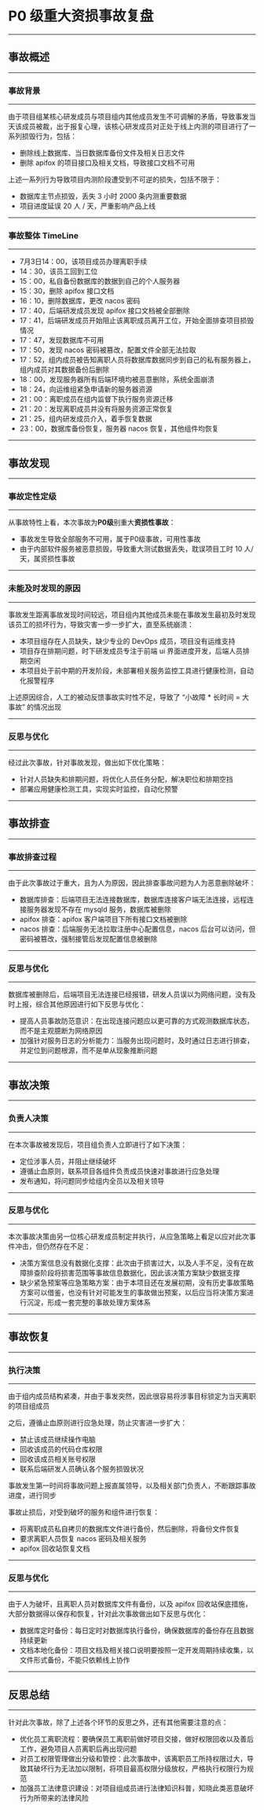 # P0 级重大资损事故复盘

****

## 事故概述

****

### 事故背景

****

由于项目组某核心研发成员与项目组内其他成员发生不可调解的矛盾，导致事发当天该成员被裁，出于报复心理，该核心研发成员对正处于线上内测的项目进行了一系列损毁行为，包括：

- 删除线上数据库、当日数据库备份文件及相关日志文件
- 删除 apifox 的项目接口及相关文档，导致接口文档不可用

上述一系列行为导致项目内测阶段遭受到不可逆的损失，包括不限于：

- 数据库主节点损毁，丢失 3 小时 2000 条内测重要数据
- 项目进度延误 20 人 / 天，严重影响产品上线

****

### 事故整体 TimeLine

****

- 7月3日14：00，该项目成员办理离职手续
- 14：30，该员工回到工位
- 15：00，私自备份数据库的数据到自己的个人服务器
- 15：30，删除 apifox 接口文档
- 16：10，删除数据库，更改 nacos 密码
- 17：40，后端研发成员发现 apifox 接口文档被全部删除
- 17：41，后端研发成员开始阻止该离职成员离开工位，开始全面排查项目损毁情况
- 17：47，发现数据库不可用
- 17：50，发现 nacos 密码被篡改，配置文件全部无法拉取
- 17：52，组内成员被告知离职人员将数据库数据同步到自己的私有服务器上，组内成员对其数据备份后删除
- 18：00，发现服务器所有后端环境均被恶意删除，系统全面崩溃
- 18：24，向运维组紧急申请新的服务器资源
- 21：00：离职成员在组内监督下执行服务资源迁移
- 21：20：发现离职成员并没有将服务资源正常恢复
- 21：25，组内研发成员介入，着手恢复数据
- 23：00，数据库备份恢复，服务器 nacos 恢复，其他组件均恢复

****

## 事故发现

****

### 事故定性定级

****

从事故特性上看，本次事故为**P0级**别重大**资损性事故**：

- 事故发生导致全部服务不可用，属于P0级事故，可用性事故
- 由于内部软件服务被恶意损毁，导致重大测试数据丢失，耽误项目工时 10 人/天，属资损性事故

****

### 未能及时发现的原因

****

事故发生距离事故发现时间较远，项目组内其他成员未能在事故发生最初及时发现该员工的损坏行为，导致灾害一步一步扩大，直至系统崩溃：

- 本项目组存在人员缺失，缺少专业的 DevOps 成员，项目没有运维支持
- 项目存在排期问题，时下研发成员专注于前端 ui 界面进度开发，后端人员排期空闲
- 本项目处于前中期的开发阶段，未部署相关服务监控工具进行健康检测，自动化报警程序

上述原因综合，人工的被动反馈事故实时性不足，导致了 “小故障 * 长时间 = 大事故” 的情况出现

****

### 反思与优化

****

经过此次事故，针对事故发现，做出如下优化策略：

- 针对人员缺失和排期问题，将优化人员任务分配，解决职位和排期空挡
- 部署应用健康检测工具，实现实时监控，自动化预警

****

## 事故排查

****

### 事故排查过程

****

由于此次事故过于重大，且为人为原因，因此排查事故问题为人为恶意删除破坏：

- 数据库排查：后端项目无法连接数据库，数据库连接客户端无法连接，远程连接服务器发现不存在 mysqld 服务，数据库被删除
- apifox 排查：apifox 客户端项目下所有接口文档被删除
- nacos 排查：后端服务无法拉取注册中心配置信息，nacos 后台可以访问，但密码被篡改，强制接管后发现配置信息被删除

****

### 反思与优化

****

数据库被删除后，后端项目无法连接已经报错，研发人员误以为网络问题，没有及时上报，综合其他原因进行如下反思与优化：

- 提高人员事故防范意识：在出现连接问题应以更可靠的方式观测数据库状态，而不是主观臆断为网络原因
- 加强针对服务日志的分析能力：当服务出现问题时，及时通过日志进行排查，并定位到问题根源，而不是单从现象推断问题

****

## 事故决策

****

### 负责人决策

****

在本次事故被发现后，项目组负责人立即进行了如下决策：

- 定位涉事人员，并阻止继续破坏
- 遵循止血原则，联系项目各组件负责成员快速对事故进行应急处理
- 发布通知，将问题同步给组内全员以及相关领导

****

### 反思与优化

****

本次事故决策由另一位核心研发成员制定并执行，从应急策略上看足以应对此次事件冲击，但仍然存在不足：

- 决策方案信息没有数据化支撑：此次由于损害过大，以及人手不足，没有在故障排查阶段将损害范围等事故信息数据化，因此该决策方案缺少数据支撑
- 缺少紧急预案等应急策略方案：由于本项目还在发展初期，没有历史事故策略方案可以借鉴，也没有针对可能发生的事故做出预案，以后应当将决策方案进行沉淀，形成一套完整的事故处理方案体系

****

## 事故恢复

****

### 执行决策

****

由于组内成员结构紧凑，并由于事发突然，因此很容易将涉事目标锁定为当天离职的项目组成员

之后，遵循止血原则进行应急处理，防止灾害进一步扩大：

- 禁止该成员继续操作电脑
- 回收该成员的代码仓库权限
- 回收该成员相关账号权限
- 联系后端研发人员确认各个服务损毁状况

事故发生第一时间将事故问题上报直属领导，以及相关部门负责人，不断跟踪事故进度，进行同步

事故止损后，对受到破坏的服务和组件进行恢复：

- 将离职成员私自拷贝的数据库文件进行备份，然后删除，将备份文件恢复
- 要求离职人员恢复 nacos 密码及相关服务
- apifox 回收站恢复文档

****

### 反思与优化

****

由于人为破坏，且离职人员对数据库文件有备份，以及 apifox 回收站保底措施，大部分数据得以保存和恢复，针对此次事故做出如下反思与优化：

- 数据库定时备份：每日定时对数据库执行备份，确保数据库的备份存在且数据持续更新
- 文档本地化备份：项目文档及相关接口说明要按照一定开发周期持续收集，以文件形式备份，不能只依赖线上协作

****

## 反思总结

****

针对此次事故，除了上述各个环节的反思之外，还有其他需要注意的点：

- 优化员工离职流程：要确保员工离职前做好项目交接，做好权限回收以及善后工作，避免项目人员离职后再出现问题
- 对员工权限管理做出分级和管控：此次事故中，该离职员工所持权限过大，导致其破坏行为无法加以限制，将项目最高权限分级放权，严格执行权限行为规范
- 加强员工法律意识建设：对项目组成员进行法律知识科普，知晓此类恶意破坏行为所带来的法律风险





















